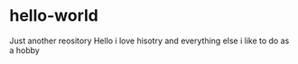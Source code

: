 # hello-world
Just another reository
Hello i love hisotry and everything else i like to do as a hobby 

